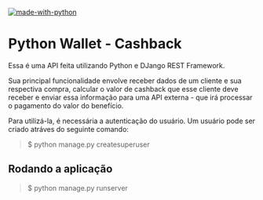  [![made-with-python](https://img.shields.io/badge/Made%20with-Python-1f425f.svg)](https://www.python.org/)

 # Python Wallet - Cashback

Essa é uma API feita utilizando Python e DJango REST Framework. 

Sua principal funcionalidade envolve receber dados de um cliente e sua respectiva compra, calcular o valor de cashback que esse cliente deve receber e enviar essa informação para uma API externa - que irá processar o pagamento do valor do benefício. 

Para utilizá-la, é necessária a autenticação do usuário. Um usuário pode ser criado atráves do seguinte comando:

>$ python manage.py createsuperuser

## Rodando a aplicação 

>$ python manage.py runserver


